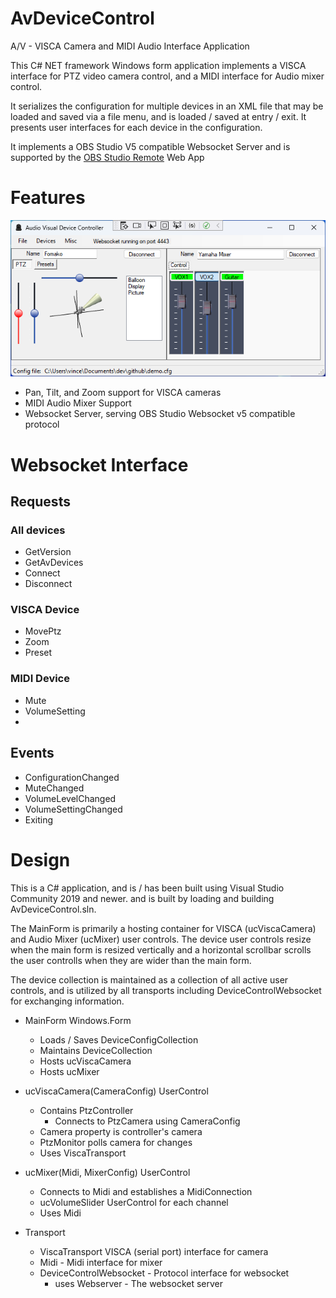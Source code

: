 # AvDeviceControl
A/V - VISCA Camera and MIDI Audio Interface Application

This C# NET framework Windows form application implements a VISCA interface for PTZ video camera control,
and a MIDI interface for Audio mixer control. 

It serializes the configuration for multiple devices in an XML file that may be loaded and saved via
a file menu, and is loaded / saved at entry / exit. It presents user interfaces for each device in the configuration.

It implements a OBS Studio V5 compatible Websocket Server and is supported by the
[OBS Studio Remote](https://github.com/jacobvc/OBS-Studio-Remote) Web App

# Features
<img src="assets/screenshot.png" />

- Pan, Tilt, and Zoom support for VISCA cameras
- MIDI Audio Mixer Support
- Websocket Server, serving OBS Studio Websocket v5 compatible protocol

# Websocket Interface

## Requests
### All devices
- GetVersion
- GetAvDevices
- Connect
- Disconnect
### VISCA Device
- MovePtz
- Zoom
- Preset
### MIDI Device
- Mute
- VolumeSetting
- 
## Events
- ConfigurationChanged
- MuteChanged
- VolumeLevelChanged
- VolumeSettingChanged
- Exiting

# Design
This is a C# application, and is / has been built using Visual Studio Community 2019 and newer. and is
built by loading and building AvDeviceControl.sln.

The MainForm is primarily a hosting container for VISCA (ucViscaCamera) and Audio Mixer (ucMixer) user controls.
The device user controls resize when the main form is resized vertically and a horizontal scrollbar scrolls the 
user controlls when they are wider than the main form.

The device collection is maintained as a collection of all active user controls, and is utilized by all transports
including DeviceControlWebsocket for exchanging information.

- MainForm Windows.Form
    - Loads / Saves DeviceConfigCollection
    - Maintains DeviceCollection
    - Hosts ucViscaCamera
    - Hosts ucMixer

- ucViscaCamera(CameraConfig) UserControl
  - Contains PtzController
    - Connects to PtzCamera using CameraConfig
  - Camera property is controller's camera
  - PtzMonitor polls camera for changes
  - Uses ViscaTransport

- ucMixer(Midi, MixerConfig) UserControl
    - Connects to Midi and establishes a MidiConnection
    - ucVolumeSlider UserControl for each channel
    - Uses Midi

- Transport
    - ViscaTransport VISCA (serial port) interface for camera
    - Midi - Midi interface for mixer
    - DeviceControlWebsocket - Protocol interface for websocket
        - uses Webserver - The websocket server


